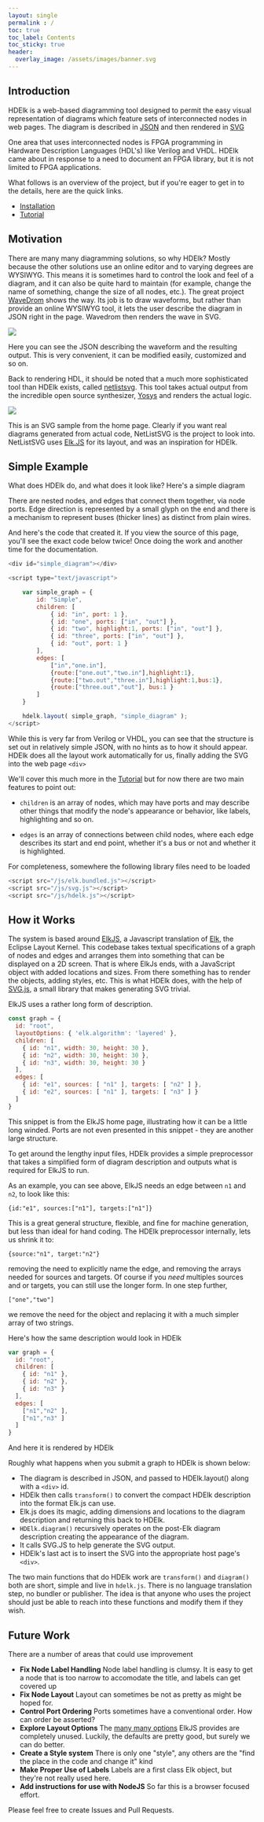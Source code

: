 ```yaml
---
layout: single
permalink : /
toc: true
toc_label: Contents
toc_sticky: true
header:
  overlay_image: /assets/images/banner.svg
---
```


## Introduction

HDElk is a web-based diagramming tool designed to permit the easy visual representation of diagrams which feature sets of interconnected nodes in web pages.  The diagram is described in [JSON](https://www.json.org/) and then rendered in [SVG](https://en.wikipedia.org/wiki/Scalable_Vector_Graphics)

One area that uses interconnected nodes is FPGA programming in Hardware Description Languages (HDL's) like Verilog and VHDL.  HDElk came about in response to a need to document an FPGA library, but it is not limited to FPGA applications.

What follows is an overview of the project, but if you're eager to get in to the details, here are the quick links.

- [Installation]({{site.baseurl}}/installation)
- [Tutorial]({{site.baseurl}}/tutorial)

## Motivation

There are many many diagramming solutions, so why HDElk?  Mostly because the other solutions use an online editor and to varying degrees are WYSIWYG. This means it is sometimes hard to control the look and feel of a diagram, and it can also be quite hard to maintain (for example, change the name of something, change the size of all nodes, etc.).  The great project [WaveDrom](https://wavedrom.com/) shows the way.  Its job is to draw waveforms, but rather than provide an online WYSIWYG tool, it lets the user describe the diagram in JSON right in the page.  Wavedrom then renders the wave in SVG.

![]({{site.baseurl}}/assets/images/wavedrom.png)

Here you can see the JSON describing the waveform and the resulting output.  This is very convenient, it can be modified easily, customized and so on.

Back to rendering HDL, it should be noted that a much more sophisticated tool than HDElk exists, called [netlistsvg](https://github.com/nturley/netlistsvg).  This tool takes actual output from the incredible open source synthesizer, [Yosys](https://github.com/cliffordwolf/yosys) and renders the actual logic.

![]({{site.baseurl}}/assets/images/netlistsvg.svg)

This is an SVG sample from the home page.  Clearly if you want real diagrams generated from actual code, NetListSVG is the project to look into.  NetListSVG uses [Elk.JS](https://github.com/OpenKieler/elkjs) for its layout, and was an inspiration for HDElk.

## Simple Example

What does HDElk do, and what does it look like?  Here's a simple diagram

<div id="simple_diagram"></div>

<script type="text/javascript">

    var simple_graph = {
        id: "Simple",
        children: [
            { id: "in", port: 1 },
            { id: "one", ports: ["in", "out"] },
            { id: "two", highlight:1, ports: ["in", "out"] },
            { id: "three", ports: ["in", "out"] },
            { id: "out", port: 1 }
        ],
        edges: [
            ["in","one.in"],
            {route:["one.out","two.in"],highlight:1},
            {route:["two.out","three.in"],highlight:1,bus:1},
            {route:["three.out","out"], bus:1 }
        ]
    }

    hdelk.layout( simple_graph, "simple_diagram" );
</script>

There are nested nodes, and edges that connect them together, via node ports.  Edge direction is represented by a small glyph on the end and there is a mechanism to represent buses (thicker lines) as distinct from plain wires.

And here's the code that created it.  If you view the source of this page, you'll see the exact code below twice!  Once doing the work and another time for the documentation.

<!-- Hi! -->

```js
<div id="simple_diagram"></div>

<script type="text/javascript">

    var simple_graph = {
        id: "Simple",
        children: [
            { id: "in", port: 1 },
            { id: "one", ports: ["in", "out"] },
            { id: "two", highlight:1, ports: ["in", "out"] },
            { id: "three", ports: ["in", "out"] },
            { id: "out", port: 1 }
        ],
        edges: [
            ["in","one.in"],
            {route:["one.out","two.in"],highlight:1},
            {route:["two.out","three.in"],highlight:1,bus:1},
            {route:["three.out","out"], bus:1 }
        ]
    }

    hdelk.layout( simple_graph, "simple_diagram" );
</script>
```
While this is very far from Verilog or VHDL, you can see that the structure is set out in relatively simple JSON, with no hints as to how it should appear.  HDElk does all the layout work automatically for us, finally adding the SVG into the web page `<div>`

We'll cover this much more in the [Tutorial]({{site.baseurl}}/tutorial) but for now there are two main features to point out:

- `children` is an array of nodes, which may have ports and may describe other things that modify the node's appearance or behavior, like labels, highlighting and so on.

- `edges` is an array of connections between child nodes, where each edge describes its start and end point, whether it's a bus or not and whether it is highlighted.

For completeness, somewhere the following library files need to be loaded

```js
<script src="/js/elk.bundled.js"></script>
<script src="/js/svg.js"></script>
<script src="/js/hdelk.js"></script>
```

## How it Works

The system is based around [ElkJS](https://github.com/OpenKieler/elkjs), a Javascript translation of [Elk](https://www.eclipse.org/elk/), the Eclipse Layout Kernel.  This codebase takes textual specifications of a graph of nodes and edges and arranges them into something that can be displayed on a 2D screen.  That is where ElkJs ends, with a JavaScript object with added locations and sizes.  From there something has to render the objects, adding styles, etc.  This is what HDElk does, with the help of [SVG.js](https://svgjs.com/), a small library that makes generating SVG trivial.

ElkJS uses a rather long form of description.

```js
const graph = {
  id: "root",
  layoutOptions: { 'elk.algorithm': 'layered' },
  children: [
    { id: "n1", width: 30, height: 30 },
    { id: "n2", width: 30, height: 30 },
    { id: "n3", width: 30, height: 30 }
  ],
  edges: [
    { id: "e1", sources: [ "n1" ], targets: [ "n2" ] },
    { id: "e2", sources: [ "n1" ], targets: [ "n3" ] }
  ]
}
```

This snippet is from the ElkJS home page, illustrating how it can be a little long winded.  Ports are not even presented in this snippet - they are another large structure.

To get around the lengthy input files, HDElk provides a simple preprocessor that takes a simplified form of diagram description and outputs what is required for ElkJS to run.

As an example, you can see above, ElkJS needs an edge between `n1` and `n2`, to look like this:

`{id:"e1", sources:["n1"], targets:["n1"]}`

This is a great general structure, flexible, and fine for machine generation, but less than ideal for hand coding.  The HDElk preprocessor internally, lets us shrink it to:

`{source:"n1", target:"n2"}`

removing the need to explicitly name the edge, and removing the arrays needed for sources and targets.  Of course if you *need* multiples sources and or targets, you can still use the longer form.  In one step further,

`["one","two"]`

we remove the need for the object and replacing it with a much simpler array of two strings.

Here's how the same description would look in HDElk

```js
var graph = {
  id: "root",
  children: [
    { id: "n1" },
    { id: "n2" },
    { id: "n3" }
  ],
  edges: [
    ["n1","n2" ],
    ["n1","n3" ]
  ]
}
```

And here it is rendered by HDElk

<div id="improved"></div>

<script type="text/javascript">

var graph = {
  id: "root",
  children: [
    { id: "n1" },
    { id: "n2" },
    { id: "n3" }
  ],
  edges: [
    ["n1","n2" ],
    ["n1","n3" ]
  ]
}

    hdelk.layout( graph, "improved" );
</script>


Roughly what happens when you submit a graph to HDElk is shown below:

<div id="hdelk_diagram"></div>

<script type="text/javascript">

    const hdelk_graph = {
        id: "HDElk Flow",
        children: [
            { id: "diagram", highlight:2, type:"JSON" },
            { id: "HDElk", highlight:1, label:"", height:80, ports: [ "layout()", {id:"svg",label:" "}  ],
                children: [
                    { id: "transform()", width:90, type:"JavaScript" },
                    { id: "Elk.js", type:"Library" },
                    { id: "diagram()", type:"JavaScript" },
                    { id: "SVG.js", type:"Library" },
                ],
                edges:[
                    ["HDElk.layout()", "transform()" ],
                    ["transform()", "Elk.js" ],
                    ["Elk.js", "diagram()" ],
                    ["diagram()", "SVG.js" ],
                    ["SVG.js", "HDElk.svg" ],
                ]
            },
            { id: "webpage", highlight:4, type:"HTML", ports: [ "<div>" ] }
        ],
        edges: [ ["diagram","HDElk.layout()"], ["HDElk.svg","webpage.<div>"] ]
    }

    hdelk.layout( hdelk_graph, "hdelk_diagram" );
</script>

- The diagram is described in JSON, and passed to HDElk.layout() along with a `<div>` id.
- HDElk then calls `transform()` to convert the compact HDElk description into the format Elk.js can use.
- Elk.js does its magic, adding dimensions and locations to the diagram description and returning this back to HDElk.
- `HDElk.diagram()` recursively operates on the post-Elk diagram description creating the appearance of the diagram.
- It calls SVG.JS to help generate the SVG output.
- HDElk's last act is to insert the SVG into the appropriate host page's `<div>`.

The two main functions that do HDElk work are `transform()` and `diagram()` both are short, simple and live in `hdelk.js`.  There is no language translation step, no bundler or publisher.  The idea is that anyone who uses the project should just be able to reach into these functions and modify them if they wish.

## Future Work

There are a number of areas that could use improvement

- **Fix Node Label Handling** Node label handling is clumsy.  It is easy to get a node that is too narrow to accomodate the title, and labels can get covered up
- **Fix Node Layout**  Layout can sometimes be not as pretty as might be hoped for.
- **Control Port Ordering** Ports sometimes have a conventional order.  How can order be asserted?
- **Explore Layout Options** The [many many options](https://www.eclipse.org/elk/reference/options.html) ElkJS provides are completely unused.  Luckily, the defaults are pretty good, but surely we can do better.
- **Create a Style system** There is only one "style", any others are the "find the place in the code and change it" kind
- **Make Proper Use of Labels** Labels are a first class Elk object, but they're not really used here.
- **Add instructions for use with NodeJS** So far this is a browser focused effort.

Please feel free to create Issues and Pull Requests.